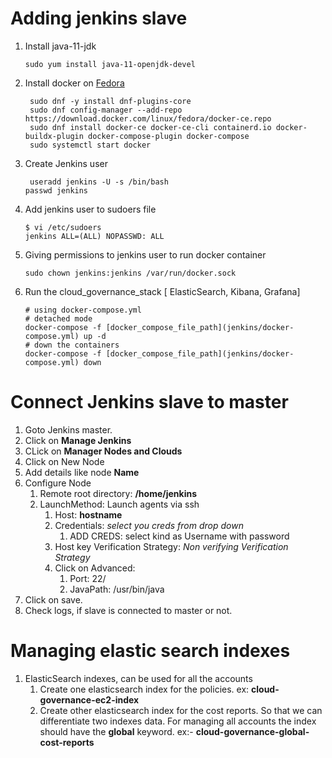 # Adding jenkins slave
1. Install java-11-jdk 
    ```commandline
    sudo yum install java-11-openjdk-devel
    ```
2. Install docker on [Fedora](https://docs.docker.com/engine/install/fedora/)
   ```commandline
    sudo dnf -y install dnf-plugins-core
    sudo dnf config-manager --add-repo https://download.docker.com/linux/fedora/docker-ce.repo
    sudo dnf install docker-ce docker-ce-cli containerd.io docker-buildx-plugin docker-compose-plugin docker-compose
    sudo systemctl start docker   
    ```
3. Create Jenkins user
   ```commandline
    useradd jenkins -U -s /bin/bash
   passwd jenkins
    ```
4. Add jenkins user to sudoers file
    ```
   $ vi /etc/sudoers
   jenkins ALL=(ALL) NOPASSWD: ALL
   ```
5. Giving permissions to jenkins user to run docker container
    ```
   sudo chown jenkins:jenkins /var/run/docker.sock
    ```

6. Run the cloud_governance_stack [ ElasticSearch, Kibana, Grafana]
    ```commandline
    # using docker-compose.yml
    # detached mode
    docker-compose -f [docker_compose_file_path](jenkins/docker-compose.yml) up -d
    # down the containers
    docker-compose -f [docker_compose_file_path](jenkins/docker-compose.yml) down
    ```

# Connect Jenkins slave to master
1. Goto Jenkins master.
2. Click on **Manage Jenkins**
3. CLick on **Manager Nodes and Clouds**
4. Click on New Node
5. Add details like node **Name**
6. Configure Node
   1. Remote root directory: **/home/jenkins**
   2. LaunchMethod: Launch agents via ssh
      1. Host: **hostname**
      2. Credentials: *select you creds from drop down*
         1. ADD CREDS: select kind as Username with password
      3. Host key Verification Strategy: _Non verifying Verification Strategy_
      4. Click on Advanced:
         1. Port: 22/
         2. JavaPath: /usr/bin/java
7. Click on save.
8. Check logs, if slave is connected to master or not.


# Managing elastic search indexes

1. ElasticSearch indexes, can be used for all the accounts
   1. Create one elasticsearch index for the policies. ex: **cloud-governance-ec2-index**
   2. Create other elasticsearch index for the cost reports. 
      So that we can differentiate two indexes data. 
      For managing all accounts the index should have the **global** keyword.
      ex:- **cloud-governance-global-cost-reports**